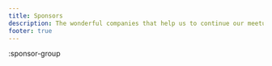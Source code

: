 ```yaml
---
title: Sponsors
description: The wonderful companies that help us to continue our meetups, events and initiatives.
footer: true
---
```


:sponsor-group
